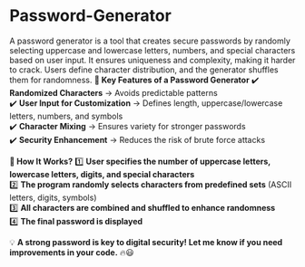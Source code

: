 # Password-Generator
A password generator is a tool that creates secure passwords by randomly selecting uppercase and lowercase letters, numbers, and special characters based on user input. It ensures uniqueness and complexity, making it harder to crack. Users define character distribution, and the generator shuffles them for randomness. 
  **🔹 Key Features of a Password Generator**
✔️ **Randomized Characters** → Avoids predictable patterns  
✔️ **User Input for Customization** → Defines length, uppercase/lowercase letters, numbers, and symbols  
✔️ **Character Mixing** → Ensures variety for stronger passwords  
✔️ **Security Enhancement** → Reduces the risk of brute force attacks 

 **🔹 How It Works?**
1️⃣ **User specifies the number of uppercase letters, lowercase letters, digits, and special characters**  
2️⃣ **The program randomly selects characters from predefined sets** (ASCII letters, digits, symbols)  
3️⃣ **All characters are combined and shuffled to enhance randomness**  
4️⃣ **The final password is displayed**  

💡 **A strong password is key to digital security! Let me know if you need improvements in your code.** 🔥😃
